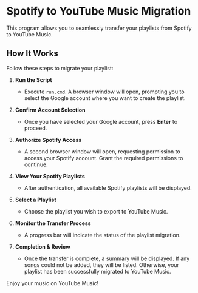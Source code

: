 # **Spotify to YouTube Music Migration**

This program allows you to seamlessly transfer your playlists from Spotify to YouTube Music.

## **How It Works**

Follow these steps to migrate your playlist:

1. **Run the Script**  
   - Execute `run.cmd`. A browser window will open, prompting you to select the Google account where you want to create the playlist.

2. **Confirm Account Selection**  
   - Once you have selected your Google account, press **Enter** to proceed.

3. **Authorize Spotify Access**  
   - A second browser window will open, requesting permission to access your Spotify account. Grant the required permissions to continue.

4. **View Your Spotify Playlists**  
   - After authentication, all available Spotify playlists will be displayed.

5. **Select a Playlist**  
   - Choose the playlist you wish to export to YouTube Music.

6. **Monitor the Transfer Process**  
   - A progress bar will indicate the status of the playlist migration.

7. **Completion & Review**  
   - Once the transfer is complete, a summary will be displayed. If any songs could not be added, they will be listed. Otherwise, your playlist has been successfully migrated to YouTube Music.

Enjoy your music on YouTube Music!
